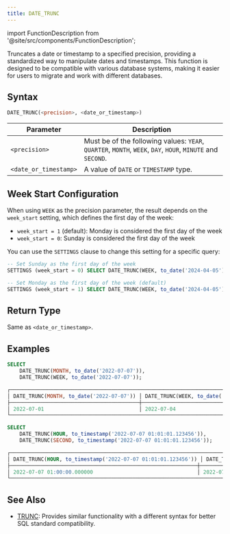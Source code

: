 ```yaml
---
title: DATE_TRUNC
---
```

import FunctionDescription from '@site/src/components/FunctionDescription';

<FunctionDescription description="Introduced or updated: v1.2.745"/>

Truncates a date or timestamp to a specified precision, providing a standardized way to manipulate dates and timestamps. This function is designed to be compatible with various database systems, making it easier for users to migrate and work with different databases.

## Syntax

```sql
DATE_TRUNC(<precision>, <date_or_timestamp>)
```

| Parameter             | Description                                                                                                |
|-----------------------|------------------------------------------------------------------------------------------------------------|
| `<precision>`         | Must be of the following values: `YEAR`, `QUARTER`, `MONTH`, `WEEK`, `DAY`, `HOUR`, `MINUTE` and `SECOND`. |
| `<date_or_timestamp>` | A value of `DATE` or `TIMESTAMP` type.                                                                     |

## Week Start Configuration

When using `WEEK` as the precision parameter, the result depends on the `week_start` setting, which defines the first day of the week:

- `week_start = 1` (default): Monday is considered the first day of the week
- `week_start = 0`: Sunday is considered the first day of the week

You can use the `SETTINGS` clause to change this setting for a specific query:

```sql
-- Set Sunday as the first day of the week
SETTINGS (week_start = 0) SELECT DATE_TRUNC(WEEK, to_date('2024-04-05'));

-- Set Monday as the first day of the week (default)
SETTINGS (week_start = 1) SELECT DATE_TRUNC(WEEK, to_date('2024-04-05'));
```

## Return Type

Same as `<date_or_timestamp>`.

## Examples

```sql
SELECT
    DATE_TRUNC(MONTH, to_date('2022-07-07')),
    DATE_TRUNC(WEEK, to_date('2022-07-07'));

┌────────────────────────────────────────────────────────────────────────────────────┐
│ DATE_TRUNC(MONTH, to_date('2022-07-07')) │ DATE_TRUNC(WEEK, to_date('2022-07-07')) │
├──────────────────────────────────────────┼─────────────────────────────────────────┤
│ 2022-07-01                               │ 2022-07-04                               │
└────────────────────────────────────────────────────────────────────────────────────┘
```

```sql
SELECT
    DATE_TRUNC(HOUR, to_timestamp('2022-07-07 01:01:01.123456')),
    DATE_TRUNC(SECOND, to_timestamp('2022-07-07 01:01:01.123456'));

┌────────────────────────────────────────────────────────────────────────────────────────────────────────────────────────────────────┐
│ DATE_TRUNC(HOUR, to_timestamp('2022-07-07 01:01:01.123456')) │ DATE_TRUNC(SECOND, to_timestamp('2022-07-07 01:01:01.123456')) │
├─────────────────────────────────────────────────────────────┼────────────────────────────────────────────────────────────────┤
│ 2022-07-07 01:00:00.000000                                  │ 2022-07-07 01:01:01.000000                                     │
└────────────────────────────────────────────────────────────────────────────────────────────────────────────────────────────────────┘
```

## See Also

- [TRUNC](trunc.md): Provides similar functionality with a different syntax for better SQL standard compatibility.
